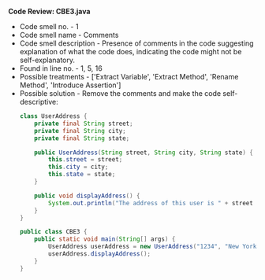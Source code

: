 **Code Review: CBE3.java**
    
   - Code smell no. - 1
   - Code smell name - Comments
   - Code smell description - Presence of comments in the code suggesting explanation of what the code does, indicating the code might not be self-explanatory.
   - Found in line no. - 1, 5, 16
   - Possible treatments - ['Extract Variable', 'Extract Method', 'Rename Method', 'Introduce Assertion']
   - Possible solution - Remove the comments and make the code self-descriptive:
     ```java
     class UserAddress {
         private final String street;
         private final String city;
         private final String state;

         public UserAddress(String street, String city, String state) {
             this.street = street;
             this.city = city;
             this.state = state;
         }

         public void displayAddress() {
             System.out.println("The address of this user is " + street + ", " + city + ", " + state);
         }
     }

     public class CBE3 {
         public static void main(String[] args) {
             UserAddress userAddress = new UserAddress("1234", "New York City", "NY");
             userAddress.displayAddress();
         }
     }
     ```
